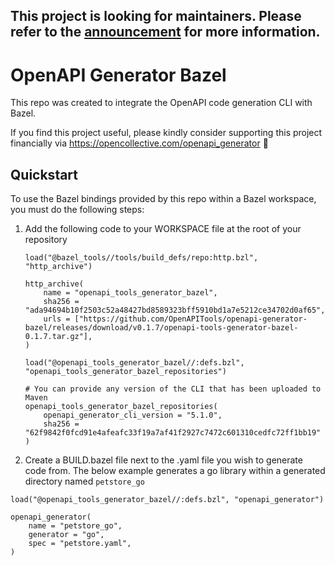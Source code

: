 ## This project is looking for maintainers. Please refer to the [announcement](https://github.com/OpenAPITools/openapi-generator-bazel/issues/60) for more information.

# OpenAPI Generator Bazel

This repo was created to integrate the OpenAPI code generation CLI with Bazel.

If you find this project useful, please kindly consider supporting this project financially via https://opencollective.com/openapi_generator :pray:

## Quickstart

To use the Bazel bindings provided by this repo within a Bazel workspace,
you must do the following steps:

1. Add the following code to your WORKSPACE file at the root of your repository

   ```
   load("@bazel_tools//tools/build_defs/repo:http.bzl", "http_archive")

   http_archive(
       name = "openapi_tools_generator_bazel",
       sha256 = "ada94694b10f2503c52a48427bd8589323bff5910bd1a7e5212ce34702d0af65",
       urls = ["https://github.com/OpenAPITools/openapi-generator-bazel/releases/download/v0.1.7/openapi-tools-generator-bazel-0.1.7.tar.gz"],
   )

   load("@openapi_tools_generator_bazel//:defs.bzl", "openapi_tools_generator_bazel_repositories")

   # You can provide any version of the CLI that has been uploaded to Maven
   openapi_tools_generator_bazel_repositories(
       openapi_generator_cli_version = "5.1.0",
       sha256 = "62f9842f0fcd91e4afeafc33f19a7af41f2927c7472c601310cedfc72ff1bb19"
   )
   ```

2. Create a BUILD.bazel file next to the .yaml file you wish to generate code from.
   The below example generates a go library within a generated directory named `petstore_go`

```
load("@openapi_tools_generator_bazel//:defs.bzl", "openapi_generator")

openapi_generator(
    name = "petstore_go",
    generator = "go",
    spec = "petstore.yaml",
)
```
